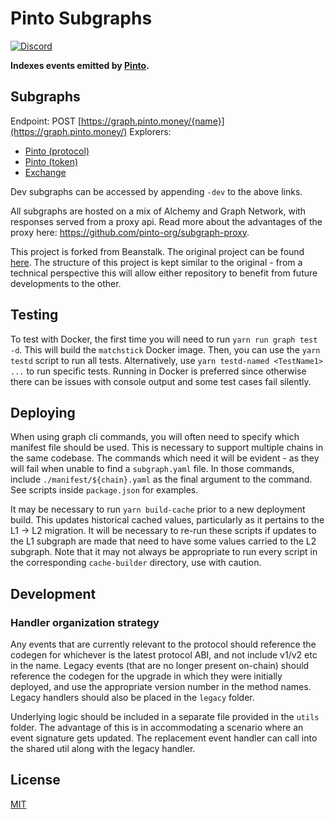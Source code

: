 [discord-badge]: https://img.shields.io/discord/1308123512216748105?label=Pinto%20Discord
[discord-url]: https://pinto.money/discord

# Pinto Subgraphs

[![Discord][discord-badge]][discord-url]

**Indexes events emitted by [Pinto](https://github.com/pinto-org/protocol).**

## Subgraphs

Endpoint: POST [https://graph.pinto.money/{name}](https://graph.pinto.money/)
Explorers:

- [Pinto (protocol)](https://graph.pinto.money/pintostalk)
- [Pinto (token)](https://graph.pinto.money/pinto)
- [Exchange](https://graph.pinto.money/exchange)

Dev subgraphs can be accessed by appending `-dev` to the above links.

All subgraphs are hosted on a mix of Alchemy and Graph Network, with responses served from a proxy api. Read more about the advantages of the proxy here: https://github.com/pinto-org/subgraph-proxy.

This project is forked from Beanstalk. The original project can be found [here](https://github.com/BeanstalkFarms/Beanstalk-Subgraphs). The structure of this project is kept similar to the original - from a technical perspective this will allow either repository to benefit from future developments to the other.

## Testing

To test with Docker, the first time you will need to run `yarn run graph test -d`. This will build the `matchstick` Docker image. Then, you can use the `yarn testd` script to run all tests. Alternatively, use `yarn testd-named <TestName1> ...` to run specific tests. Running in Docker is preferred since otherwise there can be issues with console output and some test cases fail silently.

## Deploying

When using graph cli commands, you will often need to specify which manifest file should be used. This is necessary to support multiple chains in the same codebase. The commands which need it will be evident - as they will fail when unable to find a `subgraph.yaml` file. In those commands, include `./manifest/${chain}.yaml` as the final argument to the command. See scripts inside `package.json` for examples.

It may be necessary to run `yarn build-cache` prior to a new deployment build. This updates historical cached values, particularly as it pertains to the L1 -> L2 migration. It will be necessary to re-run these scripts if updates to the L1 subgraph are made that need to have some values carried to the L2 subgraph. Note that it may not always be appropriate to run every script in the corresponding `cache-builder` directory, use with caution.

## Development

### Handler organization strategy

Any events that are currently relevant to the protocol should reference the codegen for whichever is the latest protocol ABI, and not include v1/v2 etc in the name. Legacy events (that are no longer present on-chain) should reference the codegen for the upgrade in which they were initially deployed, and use the appropriate version number in the method names. Legacy handlers should also be placed in the `legacy` folder.

Underlying logic should be included in a separate file provided in the `utils` folder. The advantage of this is in accommodating a scenario where an event signature gets updated. The replacement event handler can call into the shared util along with the legacy handler.

## License

[MIT](https://github.com/pinto-org/subgraphs/blob/main/LICENSE.txt)

